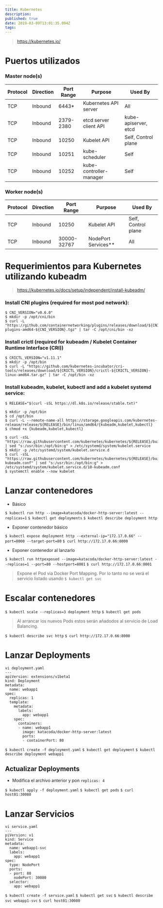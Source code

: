 ```yaml
---
title: Kubernetes
description: 
published: true
date: 2019-03-09T13:01:35.094Z
tags: 
---
```


> https://kubernetes.io/

# Puertos utilizados

### Master node(s)

| Protocol | Direction | Port Range | Purpose                 | Used By                   |
|----------|-----------|------------|-------------------------|---------------------------|
| TCP      | Inbound   | 6443*      | Kubernetes API server   | All                       |
| TCP      | Inbound   | 2379-2380  | etcd server client API  | kube-apiserver, etcd      |
| TCP      | Inbound   | 10250      | Kubelet API             | Self, Control plane       |
| TCP      | Inbound   | 10251      | kube-scheduler          | Self                      |
| TCP      | Inbound   | 10252      | kube-controller-manager | Self                      |

### Worker node(s)

| Protocol | Direction | Port Range  | Purpose               | Used By                 |
|----------|-----------|-------------|-----------------------|-------------------------|
| TCP      | Inbound   | 10250       | Kubelet API           | Self, Control plane     |
| TCP      | Inbound   | 30000-32767 | NodePort Services**   | All                     |

# Requerimientos para Kubernetes utilizando kubeadm

> https://kubernetes.io/docs/setup/independent/install-kubeadm/

### Install CNI plugins (required for most pod network):
```
$ CNI_VERSION="v0.6.0"
$ mkdir -p /opt/cni/bin
$ curl -L "https://github.com/containernetworking/plugins/releases/download/${CNI_VERSION}/cni-plugins-amd64-${CNI_VERSION}.tgz" | tar -C /opt/cni/bin -xz
```

### Install crictl (required for kubeadm / Kubelet Container Runtime Interface (CRI))

```
$ CRICTL_VERSION="v1.11.1"
$ mkdir -p /opt/bin
$ curl -L "https://github.com/kubernetes-incubator/cri-tools/releases/download/${CRICTL_VERSION}/crictl-${CRICTL_VERSION}-linux-amd64.tar.gz" | tar -C /opt/bin -xz
```

### Install kubeadm, kubelet, kubectl and add a kubelet systemd service:

```
$ RELEASE="$(curl -sSL https://dl.k8s.io/release/stable.txt)"

$ mkdir -p /opt/bin
$ cd /opt/bin
$ curl -L --remote-name-all https://storage.googleapis.com/kubernetes-release/release/${RELEASE}/bin/linux/amd64/{kubeadm,kubelet,kubectl}
$ chmod +x {kubeadm,kubelet,kubectl}

$ curl -sSL "https://raw.githubusercontent.com/kubernetes/kubernetes/${RELEASE}/build/debs/kubelet.service" | sed "s:/usr/bin:/opt/bin:g" > /etc/systemd/system/kubelet.service
$ mkdir -p /etc/systemd/system/kubelet.service.d
$ curl -sSL "https://raw.githubusercontent.com/kubernetes/kubernetes/${RELEASE}/build/debs/10-kubeadm.conf" | sed "s:/usr/bin:/opt/bin:g" > /etc/systemd/system/kubelet.service.d/10-kubeadm.conf
$ systemctl enable --now kubelet
```

# Lanzar contenedores

- Básico

`$ kubectl run http --image=katacoda/docker-http-server:latest --replicas=1`
`$ kubectl get deployments`
`$ kubectl describe deployment http`

- Exponer contenedor básico

`$ kubectl expose deployment http --external-ip="172.17.0.66" --port=8000 --target-port=80`
`$ curl http://172.17.0.66:8000`

- Exponer contenedor al lanzarlo

`$ kubectl run httpexposed --image=katacoda/docker-http-server:latest --replicas=1 --port=80 --hostport=8001`
`$ curl http://172.17.0.66:8001`

> Expone el Pod via Docker Port Mapping. Por lo tanto no se verá el servicio listado usando `$ kubectl get svc`

# Escalar contenedores

`$ kubectl scale --replicas=3 deployment http`
`$ kubectl get pods`

> Al arrancar los nuevos Pods estos serán añadodos al servicio de Load Balancing.

`$ kubectl describe svc http`
`$ curl http://172.17.0.66:8000`

# Lanzar Deployments

```
vi deployment.yaml
---
apiVersion: extensions/v1beta1
kind: Deployment
metadata:
  name: webapp1
spec:
  replicas: 1
  template:
    metadata:
      labels:
        app: webapp1
    spec:
      containers:
      - name: webapp1
        image: katacoda/docker-http-server:latest
        ports:
        - containerPort: 80
```

`$ kubectl create -f deployment.yaml`
`$ kubectl get deployment`
`$ kubectl describe deployment webapp1`

## Actualizar Deployments

- Modifica el archivo anterior y pon `replicas: 4`

`$ kubectl apply -f deployment.yaml`
`$ kubectl get pods`
`$ curl host01:30080`

# Lanzar Servicios

```
vi service.yaml
---
piVersion: v1
kind: Service
metadata:
  name: webapp1-svc
  labels:
    app: webapp1
spec:
  type: NodePort
  ports:
  - port: 80
    nodePort: 30080
  selector:
    app: webapp1
```

`$ kubectl create -f service.yaml`
`$ kubectl get svc`
`$ kubectl describe svc webapp1-svc`
`$ curl host01:30080`